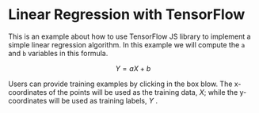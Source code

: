# Linear Regression with TensorFlow

This is an example about how to use TensorFlow JS library to implement a simple linear regression algorithm.
In this example we will compute the `a` and `b` variables in this formula.

$$
Y = aX + b
$$

Users can provide training examples by clicking in the box blow.
The x-coordinates of the points will be used as the training data, $X$;
while the y-coordinates will be used as training labels, $Y$ .
